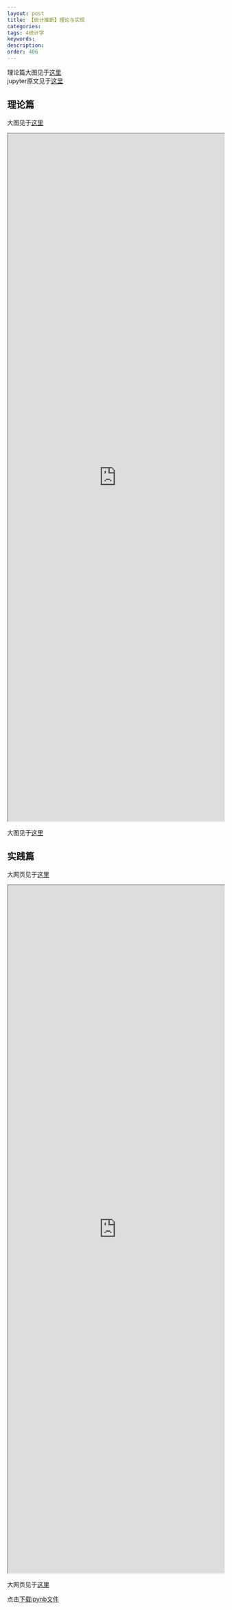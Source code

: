 ```yaml
---
layout: post
title: 【统计推断】理论与实现
categories:
tags: 4统计学
keywords:
description:
order: 406
---
```



理论篇大图见于<a href='http://www.guofei.site/StatisticsBlog/HypothesisTesting.htm' target="HypothesisTesting">这里</a>  
jupyter原文见于<a href='http://www.guofei.site/StatisticsBlog/%E7%BB%9F%E8%AE%A1%E6%8E%A8%E6%96%AD%E5%9F%BA%E7%A1%80.html' target="HypothesisTesting">这里</a>  


## 理论篇
大图见于<a href='http://www.guofei.site/StatisticsBlog/HypothesisTesting.htm' target="HypothesisTesting">这里</a>  


<iframe src="http://www.guofei.site/StatisticsBlog/HypothesisTesting.htm" width="100%" height="1600em" marginwidth="10%"></iframe>


大图见于<a href='http://www.guofei.site/StatisticsBlog/HypothesisTesting.htm' target="HypothesisTesting">这里</a>  


## 实践篇  

大网页见于<a href='http://www.guofei.site/StatisticsBlog/%E7%BB%9F%E8%AE%A1%E6%8E%A8%E6%96%AD%E5%9F%BA%E7%A1%80.html' target="HypothesisTesting">这里</a>  


<iframe src="http://www.guofei.site/StatisticsBlog/%E7%BB%9F%E8%AE%A1%E6%8E%A8%E6%96%AD%E5%9F%BA%E7%A1%80.html" width="100%" height="1600em" marginwidth="10%"></iframe>

大网页见于<a href='http://www.guofei.site/StatisticsBlog/%E7%BB%9F%E8%AE%A1%E6%8E%A8%E6%96%AD%E5%9F%BA%E7%A1%80.html' target="HypothesisTesting">这里</a>  


点击<a href='http://www.guofei.site/StatisticsBlog/%E7%BB%9F%E8%AE%A1%E6%8E%A8%E6%96%AD%E5%9F%BA%E7%A1%80.ipynb' target="HypothesisTesting">下载ipynb文件</a>  
